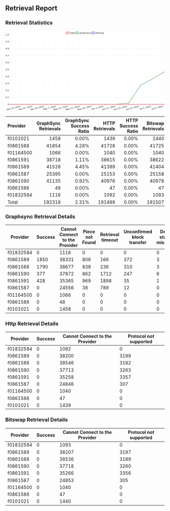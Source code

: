 ## Retrieval Report
### Retrieval Statistics
<img src="https://raw.githubusercontent.com/data-preservation-programs/filplus-checker-assets/main/filecoin-project/filecoin-plus-large-datasets/issues/260/1689216282138.png"/>

| Provider  | GraphSync Retrievals | GraphSync Success Ratio | HTTP Retrievals | HTTP Success Ratio | Bitswap Retrievals | Bitswap Success Ratio |
| :-------- | -------------------: | ----------------------: | --------------: | -----------------: | -----------------: | --------------------: |
| f0101021  |                 1458 |                   0.00% |            1439 |              0.00% |               1440 |                 0.00% |
| f0861588  |                41854 |                   4.28% |           41728 |              0.00% |              41725 |                 0.00% |
| f01164500 |                 1066 |                   0.00% |            1040 |              0.00% |               1040 |                 0.00% |
| f0861591  |                38718 |                   1.11% |           38615 |              0.00% |              38622 |                 0.00% |
| f0861589  |                41528 |                   4.45% |           41399 |              0.00% |              41404 |                 0.00% |
| f0861587  |                25395 |                   0.00% |           25153 |              0.00% |              25158 |                 0.00% |
| f0861590  |                41135 |                   0.92% |           40976 |              0.00% |              40978 |                 0.00% |
| f0861586  |                   48 |                   0.00% |              47 |              0.00% |                 47 |                 0.00% |
| f01832584 |                 1116 |                   0.00% |            1092 |              0.00% |               1093 |                 0.00% |
| Total     |               192318 |                   2.31% |          191489 |              0.00% |             191507 |                 0.00% |

### Graphsync Retrieval Details
| Provider  | Success | Cannot Connect to the Provider | Piece not Found | Retrieval timeout | Unconfirmed block transfer | Deal state missing | Retrieval rejected |
| --------- | ------- | ------------------------------ | --------------- | ----------------- | -------------------------- | ------------------ | ------------------ |
| f01832584 | 0       | 1116                           | 0               | 0                 | 0                          | 0                  | 0                  |
| f0861589  | 1850    | 38331                          | 806             | 166               | 372                        | 3                  | 0                  |
| f0861588  | 1790    | 38677                          | 838             | 236               | 310                        | 3                  | 0                  |
| f0861590  | 377     | 37872                          | 862             | 1712              | 247                        | 6                  | 59                 |
| f0861591  | 428     | 35365                          | 969             | 1898              | 35                         | 1                  | 22                 |
| f0861587  | 0       | 24556                          | 38              | 789               | 12                         | 0                  | 0                  |
| f01164500 | 0       | 1066                           | 0               | 0                 | 0                          | 0                  | 0                  |
| f0861586  | 0       | 48                             | 0               | 0                 | 0                          | 0                  | 0                  |
| f0101021  | 0       | 1458                           | 0               | 0                 | 0                          | 0                  | 0                  |

### Http Retrieval Details
| Provider  | Success | Cannot Connect to the Provider | Protocol not supported |
| --------- | ------- | ------------------------------ | ---------------------- |
| f01832584 | 0       | 1092                           | 0                      |
| f0861589  | 0       | 38200                          | 3199                   |
| f0861588  | 0       | 38546                          | 3182                   |
| f0861590  | 0       | 37713                          | 3263                   |
| f0861591  | 0       | 35258                          | 3357                   |
| f0861587  | 0       | 24846                          | 307                    |
| f01164500 | 0       | 1040                           | 0                      |
| f0861586  | 0       | 47                             | 0                      |
| f0101021  | 0       | 1439                           | 0                      |

### Bitswap Retrieval Details
| Provider  | Success | Cannot Connect to the Provider | Protocol not supported |
| --------- | ------- | ------------------------------ | ---------------------- |
| f01832584 | 0       | 1093                           | 0                      |
| f0861589  | 0       | 38207                          | 3197                   |
| f0861588  | 0       | 38536                          | 3189                   |
| f0861590  | 0       | 37718                          | 3260                   |
| f0861591  | 0       | 35266                          | 3356                   |
| f0861587  | 0       | 24853                          | 305                    |
| f01164500 | 0       | 1040                           | 0                      |
| f0861586  | 0       | 47                             | 0                      |
| f0101021  | 0       | 1440                           | 0                      |
